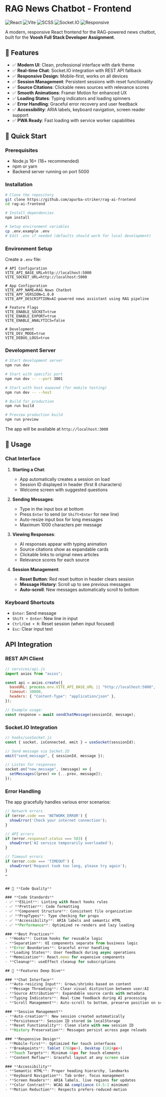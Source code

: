# RAG News Chatbot - Frontend

![React](https://img.shields.io/badge/React-18.2-blue)
![Vite](https://img.shields.io/badge/Vite-4.5-purple)
![SCSS](https://img.shields.io/badge/SCSS-Styling-pink)
![Socket.IO](https://img.shields.io/badge/Socket.IO-4.7-green)
![Responsive](https://img.shields.io/badge/Design-Responsive-orange)

A modern, responsive React frontend for the RAG-powered news chatbot, built for the **Voosh Full Stack Developer Assignment**.

## 🎯 **Features**

- ✅ **Modern UI**: Clean, professional interface with dark theme
- ✅ **Real-time Chat**: Socket.IO integration with REST API fallback
- ✅ **Responsive Design**: Mobile-first, works on all devices
- ✅ **Session Management**: Persistent sessions with reset functionality
- ✅ **Source Citations**: Clickable news sources with relevance scores
- ✅ **Smooth Animations**: Framer Motion for enhanced UX
- ✅ **Loading States**: Typing indicators and loading spinners
- ✅ **Error Handling**: Graceful error recovery and user feedback
- ✅ **Accessibility**: ARIA labels, keyboard navigation, screen reader support
- ✅ **PWA Ready**: Fast loading with service worker capabilities

## 🚀 **Quick Start**

### **Prerequisites**

- Node.js 16+ (18+ recommended)
- npm or yarn
- Backend server running on port 5000

### **Installation**

```bash
# Clone the repository
git clone https://github.com/apurba-striker/rag-ai-frontend
cd rag-ai-frontend

# Install dependencies
npm install

# Setup environment variables
cp .env.example .env
# Edit .env if needed (defaults should work for local development)
```

### **Environment Setup**

Create a `.env` file:

```env
# API Configuration
VITE_API_BASE_URL=http://localhost:5000
VITE_SOCKET_URL=http://localhost:5000

# App Configuration
VITE_APP_NAME=RAG News Chatbot
VITE_APP_VERSION=1.0.0
VITE_APP_DESCRIPTION=AI-powered news assistant using RAG pipeline

# Feature Flags
VITE_ENABLE_SOCKET=true
VITE_ENABLE_EXPORT=true
VITE_ENABLE_ANALYTICS=false

# Development
VITE_DEV_MODE=true
VITE_DEBUG_LOGS=true
```

### **Development Server**

```bash
# Start development server
npm run dev

# Start with specific port
npm run dev -- --port 3001

# Start with host exposed (for mobile testing)
npm run dev -- --host

# Build for production
npm run build

# Preview production build
npm run preview
```

The app will be available at `http://localhost:3000`

## 📱 **Usage**

### **Chat Interface**

1. **Starting a Chat**:

   - App automatically creates a session on load
   - Session ID displayed in header (first 8 characters)
   - Welcome screen with suggested questions

2. **Sending Messages**:

   - Type in the input box at bottom
   - Press `Enter` to send (or `Shift+Enter` for new line)
   - Auto-resize input box for long messages
   - Maximum 1000 characters per message

3. **Viewing Responses**:

   - AI responses appear with typing animation
   - Source citations show as expandable cards
   - Clickable links to original news articles
   - Relevance scores for each source

4. **Session Management**:
   - **Reset Button**: Red reset button in header clears session
   - **Message History**: Scroll up to see previous messages
   - **Auto-scroll**: New messages automatically scroll to bottom

### **Keyboard Shortcuts**

- `Enter`: Send message
- `Shift + Enter`: New line in input
- `Ctrl/Cmd + R`: Reset session (when input focused)
- `Esc`: Clear input text

## **API Integration**

### **REST API Client**

```javascript
// services/api.js
import axios from "axios";

const api = axios.create({
  baseURL: process.env.VITE_API_BASE_URL || "http://localhost:5000",
  timeout: 30000,
  headers: { "Content-Type": "application/json" },
});

// Example usage:
const response = await sendChatMessage(sessionId, message);
```

### **Socket.IO Integration**

```javascript
// hooks/useSocket.js
const { socket, isConnected, emit } = useSocket(sessionId);

// Send message via Socket.IO
emit("send_message", { sessionId, message });

// Listen for responses
socket.on("new_message", (message) => {
  setMessages((prev) => [...prev, message]);
});
```

### **Error Handling**

The app gracefully handles various error scenarios:

```javascript
// Network errors
if (error.code === 'NETWORK_ERROR') {
  showError('Check your internet connection');
}

// API errors
if (error.response?.status === 503) {
  showError('AI service temporarily overloaded');
}

// Timeout errors
if (error.code === 'TIMEOUT') {
  showError('Request took too long, please try again');
}
=


## 📖 **Code Quality**

### **Code Standards**
- ✅ **ESLint**: Linting with React hooks rules
- ✅ **Prettier**: Code formatting
- ✅ **Component Structure**: Consistent file organization
- ✅ **PropTypes**: Type checking for props
- ✅ **Accessibility**: ARIA labels and semantic HTML
- ✅ **Performance**: Optimized re-renders and lazy loading

### **Best Practices**
- **Hooks**: Custom hooks for reusable logic
- **Separation**: UI components separate from business logic
- **Error Boundaries**: Graceful error handling
- **Loading States**: User feedback during async operations
- **Memoization**: React.memo for expensive components
- **Cleanup**: useEffect cleanup for subscriptions

## 🎯 **Features Deep Dive**

### **Chat Interface**
- **Auto-resizing Input**: Grows/shrinks based on content
- **Message Threading**: Clear visual distinction between user/AI
- **Source Attribution**: Expandable source cards with metadata
- **Typing Indicators**: Real-time feedback during AI processing
- **Scroll Management**: Auto-scroll to bottom, preserve position on scroll up

### **Session Management**
- **Auto-creation**: New session created automatically
- **Persistence**: Session ID stored in localStorage
- **Reset Functionality**: Clean slate with new session ID
- **History Preservation**: Messages persist across page reloads

### **Responsive Design**
- **Mobile-first**: Optimized for touch interfaces
- **Breakpoints**: Tablet (768px+), Desktop (1024px+)
- **Touch Targets**: Minimum 44px for touch elements
- **Content Reflow**: Graceful layout at any screen size

### **Accessibility**
- **Semantic HTML**: Proper heading hierarchy, landmarks
- **Keyboard Navigation**: Tab order, focus management
- **Screen Readers**: ARIA labels, live regions for updates
- **Color Contrast**: WCAG AA compliance (4.5:1 minimum)
- **Motion Reduction**: Respects prefers-reduced-motion

```
